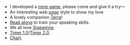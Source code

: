 


- I developed a [mine game](/Projects/mine.html), please come and give it a try～
- An interesting web [page](/Projects/mylove.html) style to show my love
- A lovely companion [Terra](/Projects/terra.html)!
- [Read along](/Projects/reader.html) to train your speaking skills.
- We all love [Sigewinne](/Projects/Sigewinne.html).
- [Timer 1.0](/Projects/Pomodoro.html)/[Timer 2.0](/Projects/Pcopy.html).
- [Chart](/Projects/chart.html).
